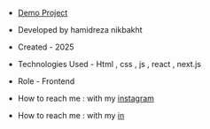- [Demo Project](https://task-manager-i5mq.vercel.app/)
- Developed by hamidreza nikbakht

- Created - 2025

- Technologies Used - Html , css , js , react , next.js

- Role - Frontend

- How to reach me : with my [instagram](https://www.instagram.com/hamidrezanikbakht?igsh=dTRxeTdudDRpbmc0)
- How to reach me : with my [in](https://www.linkedin.com/in/hamidreza-nikbakht-787164334)

